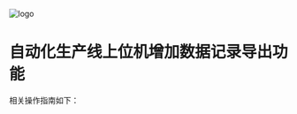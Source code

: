 ![logo](https://github.com/smslule/APG/assets/108914539/af1f5080-ecfe-44f5-9f5c-310a0229cee3)
# 自动化生产线上位机增加数据记录导出功能
相关操作指南如下：
